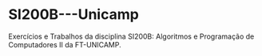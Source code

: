 # SI200B---Unicamp
Exercícios e Trabalhos da disciplina SI200B: Algoritmos e Programação de Computadores II da FT-UNICAMP.
